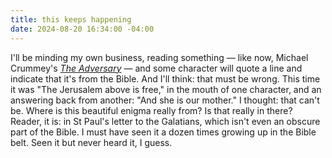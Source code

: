 ```yaml
---
title: this keeps happening
date: 2024-08-20 16:34:00 -04:00
---
```


I'll be minding my own business, reading something — like now, Michael Crummey's *[The Adversary](https://www.penguinrandomhouse.com/books/258499/the-adversary-by-michael-crummey/)* — and some character will quote a line and indicate that it's from the Bible. And I'll think: that must be wrong. This time it was "The Jerusalem above is free," in the mouth of one character, and an answering back from another: "And she is our mother." I thought: that can't be. Where is this beautiful enigma really from? Is that really in there? Reader, it is: in St Paul's letter to the Galatians, which isn't even an obscure part of the Bible. I must have seen it a dozen times growing up in the Bible belt. Seen it but never heard it, I guess.